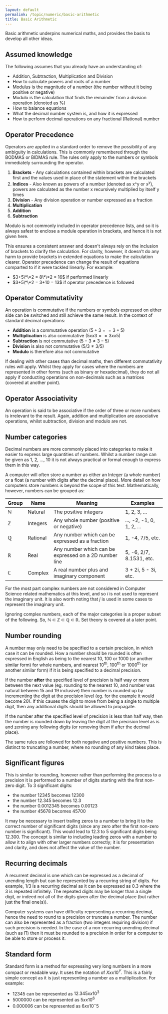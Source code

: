 ```yaml
---
layout: default
permalink: /topic/numeric/basic-arithmetic
title: Basic Arithmetic
---
```


Basic arithmetic underpins numerical maths, and provides the basis to develop all other ideas.

## Assumed knowledge
The following assumes that you already have an understanding of:

* Addition, Subtraction, Multiplication and Division
* How to calculate powers and roots of a number
* Modulus is the magnitude of a number (the number without it being positive or negative)
* Modulo is the calculation that finds the remainder from a division operation (denoted as %)
* How to balance equations
* What the decimal number system is, and how it is expressed
* How to perform decimal operations on any fractional (Rational) number

## Operator Precedence
Operators are applied in a standard order to remove the possibility of any ambiguity in calculations.  This is commonly remembered through the BODMAS or BIDMAS rule.  The rules only apply to the numbers or symbols immediately surrounding the operator.

1. **Brackets** - Any calculations contained within brackets are calculated first and the values used in place of the statement within the brackets
2. **Indices** - Also known as powers of a number (denoted as x^y or $x^y$), powers are calculated as the number x recursively multiplied by itself y times
3. **Division** - Any division operation or number expressed as a fraction
4. **Multiplication**
5. **Addition**
6. **Subtraction**

Modulo is not commonly included in operator precedence lists, and so it is always safest to enclose a module operation in brackets, and hence it is not given here.

This ensures a consistent answer and doesn't always rely on the inclusion of brackets to clarify the calculation.  For clarity, however, it doesn't do any harm to provide brackets in extended equations to make the calculation clearer.  Operator precedence can change the result of equations comparted to if it were tackled linearly.  For example:

* $3+5\*\*2 = 8\*\*2 = 16$ if performed linearly
* $3+5\*\*2 = 3+10 = 13$ if operator precedence is followed

## Operator Commutativity
An operation is commutative if the numbers or symbols expressed on either side can be switched and still achieve the same result.  In the context of standard decimal operations:

* **Addition** is a commutative operation ($5+3 == 3+5$)
* **Multiplication** is also commutative ($5xx3 == 3xx5$)
* **Subtraction** is not commutative ($5-3 ≠ 3-5$)
* **Division** is also not commutative ($5/3 ≠ 3/5$)
* **Modulo** is therefore also not commutative

If dealing with other cases than decimal maths, then different commutativity rules will apply.  Whilst they apply for cases where the numbers are represented in other forms (such as binary or hexadecimal), they do not all apply if conducting operations on non-decimals such as a matrices (covered at another point).

## Operator Associativity
An operation is said to be associative if the order of three or more numbers is irrelevant to the result.  Again, addition and multiplication are associative operations, whilst subtraction, division and modulo are not.

## Number categories
Decimal numbers are more commonly placed into categories to make it easier to express large quantities of numbers.  Whilst a number range can be given as 1, 2, ..., 10 it is not always practical or formal enough to express them in this way.

A computer will often store a number as either an Integer (a whole number) or a float (a number with digits after the decimal place).  More detail on how computers store numbers is beyond the scope of this text.  Mathematically, however, numbers can be grouped as:

|Group|Name|Meaning|Examples|
|-----|----|-------|--------|
|ℕ|Natural|The positive integers|1, 2, 3, ...|
|ℤ|Integers|Any whole number (positive or negative)|..., -2, -1, 0, 1, 2, ...|
|ℚ|Rational|Any number which can be expressed as a fraction|1, -4, 7/5, etc.|
|ℝ|Real|Any number which can be expressed on a 2D number line|5, -6, 2/7, 8.1531, etc.|
|ℂ|Complex|A real number plus and imaginary component|3 + 2i, 5 - 3i, etc.|

For the most part complex numbers are not considered in Computer Science related mathematics at this level, and so *i* is not used to represent the imaginary unit.  It is also worth noting that *j* is used in some cases to represent the imaginary unit.

Ignoring complex numbers, each of the major categories is a proper subset of the following.  So, ℕ ⊂ ℤ ⊂ ℚ ⊂ ℝ.  Set theory is covered at a later point.

## Number rounding
A number may only need to be specified to a certain precision, in which case it can be rounded.  How a number should be rounded is often expressed in English as being to the nearest 10, 100 or 1000 (or another similar form) for whole numbers, and nearest 10<sup>th</sup>, 100<sup>th</sup> or 1000<sup>th</sup> (or another similar form) if it is being specified to a decimal precision.

If the number **after** the specified level of precision is half way or more between the next value (eg. rounding to the nearest 10, and number was natural between 15 and 19 inclusive) then number is rounded up by incrementing the digit at the precision level (eg. for the example it would become 20).  If this causes the digit to move from being a single to multiple digit, then any additional digits should be allowed to propagate.

If the number after the specified level of precision is less than half way, then the number is rounded down by leaving the digit at the precision level as is and zeroing any following digits (or removing them if after the decimal place).

The same rules are followed for both negative and positive numbers.  This is distinct to truncating a number, where no rounding of any kind takes place.

## Significant figures
This is similar to rounding, however rather than performing the process to a precision it is performed to a number of digits starting with the first non-zero digit.  To 3 significant digits:

* the number 12345 becomes 12300
* the number 12.345 becomes 12.3
* the number 0.0012345 becomes 0.00123
* the number 45678 becomes 45700

It may be necessary to insert trailing zeros to a number to bring it to the correct number of significant digits (since any zero after the first non-zero number is significant).  This would lead to 12.3 to 5 significant digits being 12.300.  The concept is similar to including leading zeros with a number to allow it to align with other larger numbers correctly; it is for presentation and clarity, and does not affect the value of the number.

## Recurring decimals
A recurrent decimal is one which can be expressed as a decimal of unending length but can be represented by a recurring string of digits.  For example, $1/3$ is a recurring decimal as it can be expressed as 0.3 where the 3 is repeated infinitely.  The repeated digits may be longer than a single digit, or indeed not all of the digits given after the decimal place (but rather just the final one(s)).

Computer systems can have difficulty representing a recurring decimal, hence the need to round to a precision or truncate a number.  The number can also be represented as a fraction (two integers requiring division) if such precision is needed.  In the case of a non-recurring unending decimal (such as Π) then it must be rounded to a precision in order for a computer to be able to store or process it.

## Standard form
Standard form is a method for expressing very long numbers in a more compact or readable way.  It uses the notation of $Xxx10^Y$.  This is a fairly simple concept as it is just representing a number as a multiplication.  For example:

* 12345 can be represented as $12.345xx10^3$
* 5000000 can be represented as $5xx10^6$
* 0.000006 can be represented as $6xx10^-5$
